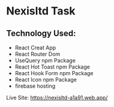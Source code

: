 # Nexisltd Task

## Technology Used:

* React Creat App
* React Router Dom
* UseQuery npm Package
* React Hot Toast npm Package
* React Hook Form npm Package
* React Icon npm Package
* firebase hosting


Live Site: https://nexisltd-a1a91.web.app/